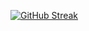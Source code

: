 [![GitHub Streak](https://streak-stats.demolab.com/?user=mansoorahmad-47)](https://git.io/streak-stats)

